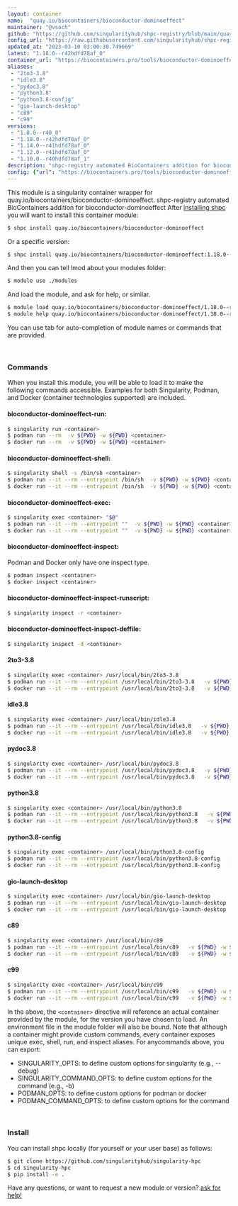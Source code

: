 ```yaml
---
layout: container
name:  "quay.io/biocontainers/bioconductor-dominoeffect"
maintainer: "@vsoch"
github: "https://github.com/singularityhub/shpc-registry/blob/main/quay.io/biocontainers/bioconductor-dominoeffect/container.yaml"
config_url: "https://raw.githubusercontent.com/singularityhub/shpc-registry/main/quay.io/biocontainers/bioconductor-dominoeffect/container.yaml"
updated_at: "2023-03-10 03:00:30.749669"
latest: "1.18.0--r42hdfd78af_0"
container_url: "https://biocontainers.pro/tools/bioconductor-dominoeffect"
aliases:
 - "2to3-3.8"
 - "idle3.8"
 - "pydoc3.8"
 - "python3.8"
 - "python3.8-config"
 - "gio-launch-desktop"
 - "c89"
 - "c99"
versions:
 - "1.8.0--r40_0"
 - "1.18.0--r42hdfd78af_0"
 - "1.14.0--r41hdfd78af_0"
 - "1.12.0--r41hdfd78af_0"
 - "1.10.0--r40hdfd78af_1"
description: "shpc-registry automated BioContainers addition for bioconductor-dominoeffect"
config: {"url": "https://biocontainers.pro/tools/bioconductor-dominoeffect", "maintainer": "@vsoch", "description": "shpc-registry automated BioContainers addition for bioconductor-dominoeffect", "latest": {"1.18.0--r42hdfd78af_0": "sha256:cfa7d99c5746bea8413bd13f2509b77bb196667943906199033118b9599d3886"}, "tags": {"1.8.0--r40_0": "sha256:300412eb13105b9d1e7918d45514353e19c2a1f216cf8310858b343c2b20c743", "1.18.0--r42hdfd78af_0": "sha256:cfa7d99c5746bea8413bd13f2509b77bb196667943906199033118b9599d3886", "1.14.0--r41hdfd78af_0": "sha256:707e4016e1e6e21a516b9ef13225c9a8e6cf23eb0c85e00b5e5b117a39cfbc1a", "1.12.0--r41hdfd78af_0": "sha256:c32de9007139a32f2bd583bf1fb396a5649dccd5801e4e54b5310099835ed395", "1.10.0--r40hdfd78af_1": "sha256:508564b492acda016302b5fa3233b905357a928e5d7e5f3dd75eaaf9f27375d9"}, "docker": "quay.io/biocontainers/bioconductor-dominoeffect", "aliases": {"2to3-3.8": "/usr/local/bin/2to3-3.8", "idle3.8": "/usr/local/bin/idle3.8", "pydoc3.8": "/usr/local/bin/pydoc3.8", "python3.8": "/usr/local/bin/python3.8", "python3.8-config": "/usr/local/bin/python3.8-config", "gio-launch-desktop": "/usr/local/bin/gio-launch-desktop", "c89": "/usr/local/bin/c89", "c99": "/usr/local/bin/c99"}}
---
```


This module is a singularity container wrapper for quay.io/biocontainers/bioconductor-dominoeffect.
shpc-registry automated BioContainers addition for bioconductor-dominoeffect
After [installing shpc](#install) you will want to install this container module:


```bash
$ shpc install quay.io/biocontainers/bioconductor-dominoeffect
```

Or a specific version:

```bash
$ shpc install quay.io/biocontainers/bioconductor-dominoeffect:1.18.0--r42hdfd78af_0
```

And then you can tell lmod about your modules folder:

```bash
$ module use ./modules
```

And load the module, and ask for help, or similar.

```bash
$ module load quay.io/biocontainers/bioconductor-dominoeffect/1.18.0--r42hdfd78af_0
$ module help quay.io/biocontainers/bioconductor-dominoeffect/1.18.0--r42hdfd78af_0
```

You can use tab for auto-completion of module names or commands that are provided.

<br>

### Commands

When you install this module, you will be able to load it to make the following commands accessible.
Examples for both Singularity, Podman, and Docker (container technologies supported) are included.

#### bioconductor-dominoeffect-run:

```bash
$ singularity run <container>
$ podman run --rm  -v ${PWD} -w ${PWD} <container>
$ docker run --rm  -v ${PWD} -w ${PWD} <container>
```

#### bioconductor-dominoeffect-shell:

```bash
$ singularity shell -s /bin/sh <container>
$ podman run --it --rm --entrypoint /bin/sh  -v ${PWD} -w ${PWD} <container>
$ docker run --it --rm --entrypoint /bin/sh  -v ${PWD} -w ${PWD} <container>
```

#### bioconductor-dominoeffect-exec:

```bash
$ singularity exec <container> "$@"
$ podman run --it --rm --entrypoint ""  -v ${PWD} -w ${PWD} <container> "$@"
$ docker run --it --rm --entrypoint ""  -v ${PWD} -w ${PWD} <container> "$@"
```

#### bioconductor-dominoeffect-inspect:

Podman and Docker only have one inspect type.

```bash
$ podman inspect <container>
$ docker inspect <container>
```

#### bioconductor-dominoeffect-inspect-runscript:

```bash
$ singularity inspect -r <container>
```

#### bioconductor-dominoeffect-inspect-deffile:

```bash
$ singularity inspect -d <container>
```


#### 2to3-3.8

```bash
$ singularity exec <container> /usr/local/bin/2to3-3.8
$ podman run --it --rm --entrypoint /usr/local/bin/2to3-3.8   -v ${PWD} -w ${PWD} <container> -c " $@"
$ docker run --it --rm --entrypoint /usr/local/bin/2to3-3.8   -v ${PWD} -w ${PWD} <container> -c " $@"
```


#### idle3.8

```bash
$ singularity exec <container> /usr/local/bin/idle3.8
$ podman run --it --rm --entrypoint /usr/local/bin/idle3.8   -v ${PWD} -w ${PWD} <container> -c " $@"
$ docker run --it --rm --entrypoint /usr/local/bin/idle3.8   -v ${PWD} -w ${PWD} <container> -c " $@"
```


#### pydoc3.8

```bash
$ singularity exec <container> /usr/local/bin/pydoc3.8
$ podman run --it --rm --entrypoint /usr/local/bin/pydoc3.8   -v ${PWD} -w ${PWD} <container> -c " $@"
$ docker run --it --rm --entrypoint /usr/local/bin/pydoc3.8   -v ${PWD} -w ${PWD} <container> -c " $@"
```


#### python3.8

```bash
$ singularity exec <container> /usr/local/bin/python3.8
$ podman run --it --rm --entrypoint /usr/local/bin/python3.8   -v ${PWD} -w ${PWD} <container> -c " $@"
$ docker run --it --rm --entrypoint /usr/local/bin/python3.8   -v ${PWD} -w ${PWD} <container> -c " $@"
```


#### python3.8-config

```bash
$ singularity exec <container> /usr/local/bin/python3.8-config
$ podman run --it --rm --entrypoint /usr/local/bin/python3.8-config   -v ${PWD} -w ${PWD} <container> -c " $@"
$ docker run --it --rm --entrypoint /usr/local/bin/python3.8-config   -v ${PWD} -w ${PWD} <container> -c " $@"
```


#### gio-launch-desktop

```bash
$ singularity exec <container> /usr/local/bin/gio-launch-desktop
$ podman run --it --rm --entrypoint /usr/local/bin/gio-launch-desktop   -v ${PWD} -w ${PWD} <container> -c " $@"
$ docker run --it --rm --entrypoint /usr/local/bin/gio-launch-desktop   -v ${PWD} -w ${PWD} <container> -c " $@"
```


#### c89

```bash
$ singularity exec <container> /usr/local/bin/c89
$ podman run --it --rm --entrypoint /usr/local/bin/c89   -v ${PWD} -w ${PWD} <container> -c " $@"
$ docker run --it --rm --entrypoint /usr/local/bin/c89   -v ${PWD} -w ${PWD} <container> -c " $@"
```


#### c99

```bash
$ singularity exec <container> /usr/local/bin/c99
$ podman run --it --rm --entrypoint /usr/local/bin/c99   -v ${PWD} -w ${PWD} <container> -c " $@"
$ docker run --it --rm --entrypoint /usr/local/bin/c99   -v ${PWD} -w ${PWD} <container> -c " $@"
```



In the above, the `<container>` directive will reference an actual container provided
by the module, for the version you have chosen to load. An environment file in the
module folder will also be bound. Note that although a container
might provide custom commands, every container exposes unique exec, shell, run, and
inspect aliases. For anycommands above, you can export:

 - SINGULARITY_OPTS: to define custom options for singularity (e.g., --debug)
 - SINGULARITY_COMMAND_OPTS: to define custom options for the command (e.g., -b)
 - PODMAN_OPTS: to define custom options for podman or docker
 - PODMAN_COMMAND_OPTS: to define custom options for the command

<br>

### Install

You can install shpc locally (for yourself or your user base) as follows:

```bash
$ git clone https://github.com/singularityhub/singularity-hpc
$ cd singularity-hpc
$ pip install -e .
```

Have any questions, or want to request a new module or version? [ask for help!](https://github.com/singularityhub/singularity-hpc/issues)